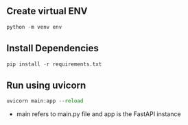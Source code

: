 ## Create virtual ENV
```python
python -m venv env
```
## Install Dependencies
```python
pip install -r requirements.txt
```
## Run using uvicorn
```python
uvicorn main:app --reload
```
- main refers to main.py file and app is the FastAPI instance